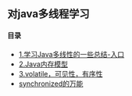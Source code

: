 ## 对java多线程学习
#### 目录
- [1.学习Java多线性的一些总结-入口](https://github.com/GongHuaigu/Java-Multi-Thread-Learning/blob/master/%E5%AD%A6%E4%B9%A0Java%E5%A4%9A%E7%BA%BF%E7%A8%8B%E7%9A%84%E4%B8%80%E4%BA%9B%E6%80%BB%E7%BB%93.md)
- [2.Java内存模型](https://github.com/GongHuaigu/Java-Multi-Thread-Learning/blob/master/Java%E5%86%85%E5%AD%98%E6%A8%A1%E5%9E%8B.md)
- [3.volatile，可见性，有序性](https://github.com/GongHuaigu/Java-Multi-Thread-Learning/blob/master/volatile%EF%BC%8C%E5%8F%AF%E8%A7%81%E6%80%A7%EF%BC%8C%E6%9C%89%E5%BA%8F%E6%80%A7.md)
- [synchronized的万能](https://github.com/GongHuaigu/Java-Multi-Thread-Learning/blob/master/synchronized%E7%9A%84%E4%B8%87%E8%83%BD%EF%BC%88%E5%8E%9F%E5%AD%90%EF%BC%8C%E5%8F%AF%E8%A7%81%EF%BC%8C%E6%9C%89%E5%BA%8F%EF%BC%89.md)